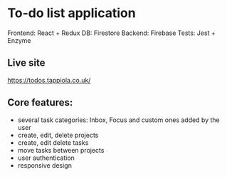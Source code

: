 # To-do list application

Frontend: React + Redux
DB: Firestore
Backend: Firebase
Tests: Jest + Enzyme

##  Live site

https://todos.tappiola.co.uk/

## Core features:

 * several task categories: Inbox, Focus and custom ones added by the user 
 * create, edit, delete projects
 * create, edit delete tasks
 * move tasks between projects
 * user authentication
 * responsive design
